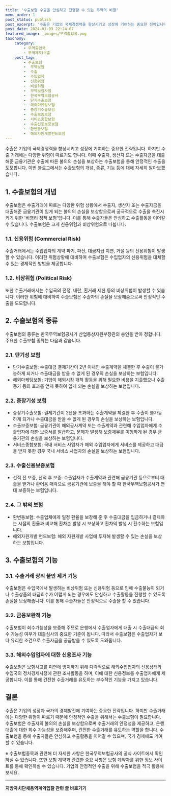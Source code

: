 ```yaml
---
title: '수출보험 수출을 안심하고 진행할 수 있는 무역의 비결'
menu_order: 1
post_status: publish
post_excerpt: '수출은 기업의 국제경쟁력을 향상시키고 성장에 기여하는 중요한 전략입니다. 하지만 수출 거래에는 다양한 위험이 따르기도 합니다. 이때 수출자, 생산자 또는 수출자금을 대출해준 금융기관은 수출에 따른 불의의 손실을 보상하는 수출보험을 통해 안정적인 수출을 도모합니다. 이번 블로그에서는 수출보험의 개념, 종류, 기능 등에 대해 자세히 알아보겠습니다.'
post_date: 2024-01-03 22:24:07
featured_image: _images/무역출입국.png
taxonomy:
    category:
        - 무역출입국
        - 무역제도Ⅰ수출
    post_tag:
        - 수출보험
        -  무역보험
        -  수출
        -  수입업자
        -  신용위험
        -  비상위험
        -  무역보험사업
        -  한국무역보험공사
        -  단기수출보험
        -  해외마케팅보험
        -  중장기수출보험
        -  수출보증보험
        -  서비스종합보험
        -  수출신용보증보험
        -  환변동보험
        -  해외자원개발펀드보험
---
```



수출은 기업의 국제경쟁력을 향상시키고 성장에 기여하는 중요한 전략입니다. 하지만 수출 거래에는 다양한 위험이 따르기도 합니다. 이때 수출자, 생산자 또는 수출자금을 대출해준 금융기관은 수출에 따른 불의의 손실을 보상하는 수출보험을 통해 안정적인 수출을 도모합니다. 이번 블로그에서는 수출보험의 개념, 종류, 기능 등에 대해 자세히 알아보겠습니다.

## 1. 수출보험의 개념

수출보험은 수출거래에 따르는 다양한 위험 상황에서 수출자, 생산자 또는 수출자금을 대출해준 금융기관이 입게 되는 불의의 손실을 보상함으로써 궁극적으로 수출을 촉진시키기 위한 '비영리 정책 보험'입니다. 이를 통해 수출자들은 안심하고 수출활동을 이어갈 수 있습니다. 수출보험은 크게 신용위험과 비상위험으로 나뉩니다.

### 1.1. 신용위험 (Commercial Risk)

수출거래에서는 수입업자의 계약 파기, 파산, 대금지급 지연, 거절 등의 신용위험이 발생할 수 있습니다. 이러한 위험상황에 대비하여 수출보험은 수입업자의 신용위험을 대체할 수 있는 경제적인 방법을 제공합니다.

### 1.2. 비상위험 (Political Risk)

또한 수출거래에서는 수입국의 전쟁, 내란, 환거래 제한 등의 비상위험이 발생할 수 있습니다. 이러한 위험에 대비하여 수출보험은 수출자의 손실을 보상해줌으로써 안정적인 수출을 도모합니다.

## 2. 수출보험의 종류

수출보험의 종류는 한국무역보험공사가 산업통상자원부장관의 승인을 받아 정합니다. 주요한 수출보험 종류는 다음과 같습니다.

### 2.1. 단기성 보험

- 단기수출보험: 수출대금 결제기간이 2년 이내인 수출계약을 체결한 후 수출이 불가능하게 되거나 수출대금을 받을 수 없게 된 경우의 손실을 보상하는 보험입니다.
- 해외마케팅보험: 기업이 해외시장 개척 활동을 위해 필요한 비용을 지출했으나 수출증가 등의 효과를 얻지 못하여 입게 되는 손실을 보상하는 보험입니다.

### 2.2. 중장기성 보험

- 중장기수출보험: 결제기간이 2년을 초과하는 수출계약을 체결한 후 수출이 불가능하게 되거나 수출대금을 받을 수 없게 된 경우의 손실을 보상하는 보험입니다.
- 수출보증보험: 금융기관이 해외공사계약 또는 수출계약과 관련해 수입업자에게 수출업자에 대한 보증서를 발급하고, 문제가 발생해 보증채무를 이행하게 된 경우 금융기관의 손실을 보상하는 보험입니다.
- 서비스종합보험: 국내 서비스 사업자가 해외 수입업자에게 서비스를 제공하고 대금을 받지 못한 경우 국내 서비스 사업자의 손실을 보상하는 보험입니다.

### 2.3. 수출신용보증보험

- 선적 전 보증, 선적 후 보증: 수출업자가 수출계약과 관련해 금융기관 등으로부터 대출을 받거나 환어음 매각으로 금융기관에 보증을 해야 할 때 한국무역보험공사가 연대 보증하는 보험입니다.

### 2.4. 그 밖의 보험

- 환변동보험: 수출업체에게 일정 환율을 보장해 준 후 수출대금을 입금하거나 결제하는 시점의 환율과 비교해 환차손 발생 시 보상하고 환차익 발생 시 환수하는 보험입니다.
- 해외자원개발 펀드보험: 해외 자원개발 사업에 투자해 발생할 수 있는 손실을 보상하는 보험입니다.

## 3. 수출보험의 기능

### 3.1. 수출거래 상의 불안 제거 기능

수출보험은 수입국에서 발생하는 비상위험 또는 신용위험 등으로 인해 수출불능이 되거나 수출상품의 대금회수가 어렵게 되는 경우에도 안심하고 수출활동을 진행할 수 있도록 손실을 보상해줍니다. 이를 통해 수출자들은 안정적으로 수출을 할 수 있습니다.

### 3.2. 금융보완적 기능

수출보험이 회수가능성을 보증해 주므로 은행에서 수출업자에게 대출 시 수출대금의 회수 가능성 여부가 대출심사의 중요한 기준이 됩니다. 따라서 수출보험은 수출업자가 보다 유리한 조건으로 수출자금을 공급받을 수 있도록 도와줍니다.

### 3.3. 해외수입업자에 대한 신용조사 기능

수출보험은 보험사고를 미연에 방지하기 위해 다각적으로 해외수입업자의 신용상태와 수입국의 정치경제사정에 관한 조사활동을 하며, 이에 대한 신용정보를 수출업자에게 제공합니다. 이를 통해 건전한 수출거래를 유도하는 부수적인 기능을 가지고 있습니다.

## 결론

수출은 기업의 성장과 국가의 경제발전에 기여하는 중요한 전략입니다. 하지만 수출거래에는 다양한 위험이 따르기 때문에 안정적인 수출을 위해서는 수출보험이 필요합니다. 수출보험은 수출자의 불의의 손실을 보상함으로써 수출거래의 안정성을 제공하고, 은행 대출에 대한 회수 가능성을 보증해주며, 건전한 수출거래를 유도하는 역할을 합니다. 수출보험을 통해 수출자들은 안심하고 수출활동을 이어갈 수 있으며, 국가 경제에도 기여할 수 있습니다.

※ 수출보험종목과 관련해 더 자세한 사항은 한국무역보험공사의 공식 사이트에서 확인하실 수 있습니다. 또한 보험 계약과 관련한 중요 사항은 보험 계약자를 위한 정보 사이트를 통해 확인하실 수 있습니다. 기업의 안정적인 수출을 위해 수출보험을 적극 활용해 보세요.
<!-- wp:separator -->
<hr class="wp-block-separator has-alpha-channel-opacity"/>
<!-- /wp:separator -->

<!-- wp:group {"backgroundColor":"base","layout":{"type":"constrained"}} -->
<div class="wp-block-group has-base-background-color has-background"><!-- wp:paragraph {"align":"center","fontSize":"medium"} -->
<p class="has-text-align-center has-large-font-size"><strong>지방자치단체용역계약입찰 관련 글 바로가기</strong></p>
<!-- /wp:paragraph -->


<!-- wp:latest-posts
{"categories":[{"id":7150,"count":19,"description":"","link":"https://uknowlaw.com/category/%ec%a7%80%eb%b0%a9%ec%9e%90%ec%b9%98%eb%8b%a8%ec%b2%b4%ec%9a%a9%ec%97%ad%ea%b3%84%ec%95%bd%ec%9e%85%ec%b0%b0/","name":"지방자치단체용역계약입찰","slug":"지방자치단체용역계약입찰","taxonomy":"category","parent":0,"meta":[],"_links":{"self":[{"href":"https://uknowlaw.com/wp-json/wp/v2/categories/7150"}],"collection":[{"href":"https://uknowlaw.com/wp-json/wp/v2/categories"}],"about":[{"href":"https://uknowlaw.com/wp-json/wp/v2/taxonomies/category"}],"wp:post_type":[{"href":"https://uknowlaw.com/wp-json/wp/v2/posts?categories=7150"}],"curies":[{"name":"wp","href":"https://api.w.org/{rel}","templated":true}]}}],"postsToShow":100,"excerptLength":28,"postLayout":"grid","columns":2,"featuredImageAlign":"left","featuredImageSizeSlug":"large","fontSize":"small"} /--></div>
<!-- /wp:group -->